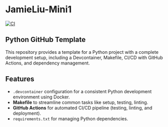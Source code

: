 # JamieLiu-Mini1

[![CI](https://github.com/nogibjj/JamieLiu-Mini1/actions/workflows/hello.yml/badge.svg)](https://github.com/nogibjj/JamieLiu-Mini1/actions/workflows/hello.yml)

## Python GitHub Template

This repository provides a template for a Python project with a complete development setup, including a Devcontainer, Makefile, CI/CD with GitHub Actions, and dependency management.

## Features

- `.devcontainer` configuration for a consistent Python development environment using Docker.
- **Makefile** to streamline common tasks like setup, testing, linting.
- **GitHub Actions** for automated CI/CD pipeline (testing, linting, and deployment).
- `requirements.txt` for managing Python dependencies.
